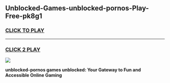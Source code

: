 
## Unblocked-Games-unblocked-pornos-Play-Free-pk8g1
<h3>
<a href="https://premium76.site?title=unblocked-pornos&ref=23A">CLICK TO PLAY</a></h3>
<hr>

<h3>
<a href="https://premium76.site?title=unblocked-pornos&ref=23A">CLICK 2 PLAY</a>
  
</h3>

<a href="https://premium76.site?title=unblocked-pornos&ref=23A"><img src="https://clearcache.store/games.png"></a>


**unblocked-pornos games unblocked: Your Gateway to Fun and Accessible Online Gaming**
